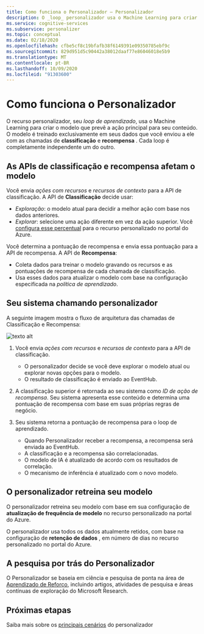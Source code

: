 ```yaml
---
title: Como funciona o Personalizador – Personalizador
description: O _loop_ personalizador usa o Machine Learning para criar o modelo que prevê a ação principal para seu conteúdo. O modelo é treinado exclusivamente em seus dados que você enviou a ele com as chamadas de classificação e recompensa.
ms.service: cognitive-services
ms.subservice: personalizer
ms.topic: conceptual
ms.date: 02/18/2020
ms.openlocfilehash: cfbe5cf8c19bfafb38f6149391e09350785ebf9c
ms.sourcegitcommit: 829d951d5c90442a38012daaf77e86046018e5b9
ms.translationtype: MT
ms.contentlocale: pt-BR
ms.lasthandoff: 10/09/2020
ms.locfileid: "91303600"
---
```

# <a name="how-personalizer-works"></a>Como funciona o Personalizador

O recurso personalizador, seu _loop de aprendizado_, usa o Machine Learning para criar o modelo que prevê a ação principal para seu conteúdo. O modelo é treinado exclusivamente em seus dados que você enviou a ele com as chamadas de **classificação** e **recompensa** . Cada loop é completamente independente um do outro.

## <a name="rank-and-reward-apis-impact-the-model"></a>As APIs de classificação e recompensa afetam o modelo

Você envia _ações com recursos_ e _recursos de contexto_ para a API de classificação. A API de **Classificação** decide usar:

* _Exploração_: o modelo atual para decidir a melhor ação com base nos dados anteriores.
* _Explorar_: selecione uma ação diferente em vez da ação superior. Você [configura esse percentual](how-to-settings.md#configure-exploration-to-allow-the-learning-loop-to-adapt) para o recurso personalizado no portal do Azure.

Você determina a pontuação de recompensa e envia essa pontuação para a API de recompensa. A API de **Recompensa**:

* Coleta dados para treinar o modelo gravando os recursos e as pontuações de recompensa de cada chamada de classificação.
* Usa esses dados para atualizar o modelo com base na configuração especificada na _política de aprendizado_.

## <a name="your-system-calling-personalizer"></a>Seu sistema chamando personalizador

A seguinte imagem mostra o fluxo de arquitetura das chamadas de Classificação e Recompensa:

![texto alt](./media/how-personalizer-works/personalization-how-it-works.png "Como funciona a personalização")

1. Você envia _ações com recursos_ e _recursos de contexto_ para a API de classificação.

    * O personalizador decide se você deve explorar o modelo atual ou explorar novas opções para o modelo.
    * O resultado de classificação é enviado ao EventHub.
1. A classificação superior é retornada ao seu sistema como _ID de ação de recompensa_.
    Seu sistema apresenta esse conteúdo e determina uma pontuação de recompensa com base em suas próprias regras de negócio.
1. Seu sistema retorna a pontuação de recompensa para o loop de aprendizado.
    * Quando Personalizador receber a recompensa, a recompensa será enviada ao EventHub.
    * A classificação e a recompensa são correlacionadas.
    * O modelo de IA é atualizado de acordo com os resultados de correlação.
    * O mecanismo de inferência é atualizado com o novo modelo.

## <a name="personalizer-retrains-your-model"></a>O personalizador retreina seu modelo

O personalizador retreina seu modelo com base em sua configuração de **atualização de frequência de modelo** no recurso personalizado na portal do Azure.

O personalizador usa todos os dados atualmente retidos, com base na configuração de **retenção de dados** , em número de dias no recurso personalizado no portal do Azure.

## <a name="research-behind-personalizer"></a>A pesquisa por trás do Personalizador

O Personalizador se baseia em ciência e pesquisa de ponta na área de [Aprendizado de Reforço](concepts-reinforcement-learning.md), incluindo artigos, atividades de pesquisa e áreas contínuas de exploração do Microsoft Research.

## <a name="next-steps"></a>Próximas etapas

Saiba mais sobre os [principais cenários](where-can-you-use-personalizer.md) do personalizador